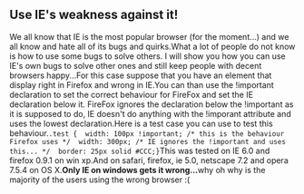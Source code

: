 <article><h2>Use IE's weakness against it!</h2>We all know that IE is the most popular browser (for the moment...) and we all know and hate all of its bugs and quirks.What a lot of people do not know is how to use some bugs to solve others. I will show you how you can use IE's own bugs to solve other ones and still keep people with decent browsers happy...For this case suppose that you have an element that display right in Firefox and wrong in IE.You can than use the !important declaration to set the correct behaviour for FireFox and set the IE declaration below it. FireFox ignores the declaration below the !important as it is supposed to do, IE doesn't do anything with the !imporant attribute and uses the lowest declaration.Here is a test case you can use to test this behaviour.<code>.test {  width: 100px !important; /* this is the behaviour Firefox uses */	width: 300px; /* IE ignores the !important and uses this... */	border: 25px solid #CCC;}</code>This was tested on IE 6.0 and firefox 0.9.1 on win xp.And on safari, firefox, ie 5.0, netscape 7.2 and opera 7.5.4 on OS X.<strong>Only IE on windows gets it wrong...</strong>why oh why is the majority of the users using the wrong browser :(</article>